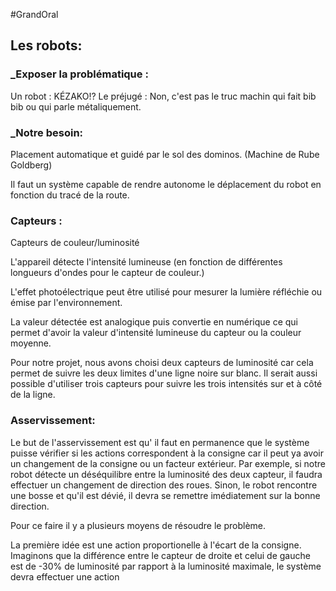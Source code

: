 #GrandOral

## Les robots:

### _Exposer la problématique :
Un robot : KÉZAKO!?
Le préjugé : Non, c'est pas le truc machin qui fait bib bib ou qui parle métaliquement.

### _Notre besoin:
Placement automatique et guidé par le sol  des dominos. (Machine de Rube Goldberg)

Il faut un système capable de rendre autonome le déplacement du robot en fonction du tracé de la route.

### Capteurs :
Capteurs de couleur/luminosité

L'appareil détecte l'intensité lumineuse (en fonction de différentes longueurs d'ondes pour le capteur de couleur.)

L'effet photoélectrique peut être utilisé pour mesurer la lumière réfléchie ou émise par l'environnement.

La valeur détectée est analogique puis convertie en numérique ce qui permet d'avoir la valeur d'intensité lumineuse du capteur ou la couleur moyenne.

Pour notre projet, nous avons choisi deux capteurs de luminosité car cela permet de suivre les deux limites d'une ligne noire sur blanc.
Il serait aussi possible d'utiliser trois capteurs pour suivre les trois intensités sur et à côté de la ligne.

### Asservissement:

Le but de l'asservissement est qu' il faut en permanence que le système puisse vérifier si les actions correspondent à la consigne car il peut ya avoir un changement de la consigne ou un facteur extérieur. Par exemple, si notre robot détecte un déséquilibre entre la luminosité des deux capteur, il faudra effectuer un changement de direction des roues. Sinon, le robot rencontre une bosse et qu'il est dévié, il devra se remettre imédiatement sur la bonne direction.

Pour ce faire il y a plusieurs moyens de résoudre le problème.

La première idée est une action proportionelle à l'écart de la consigne.
Imaginons que la différence entre le capteur de droite et celui de gauche est de -30% de luminosité par rapport à la luminosité maximale, le système devra effectuer une action 